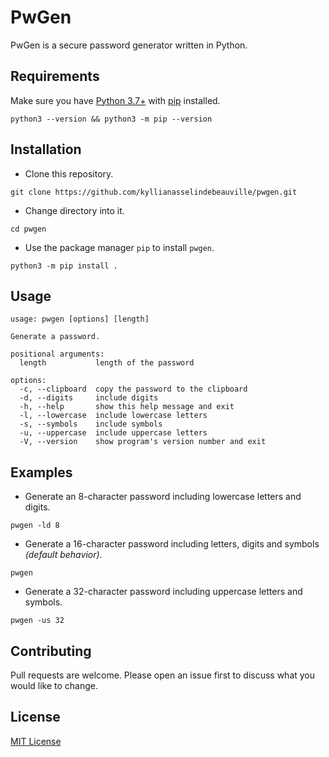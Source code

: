 # PwGen

PwGen is a secure password generator written in Python.

## Requirements

Make sure you have [Python 3.7+](https://www.python.org/downloads/) with [pip](https://pip.pypa.io/en/stable/installation/) installed.

```shell
python3 --version && python3 -m pip --version
```

## Installation

- Clone this repository.

```shell
git clone https://github.com/kyllianasselindebeauville/pwgen.git
```

- Change directory into it.

```shell
cd pwgen
```

- Use the package manager `pip` to install `pwgen`.

```shell
python3 -m pip install .
```

## Usage

```
usage: pwgen [options] [length]

Generate a password.

positional arguments:
  length           length of the password

options:
  -c, --clipboard  copy the password to the clipboard
  -d, --digits     include digits
  -h, --help       show this help message and exit
  -l, --lowercase  include lowercase letters
  -s, --symbols    include symbols
  -u, --uppercase  include uppercase letters
  -V, --version    show program's version number and exit
```

## Examples

- Generate an 8-character password including lowercase letters and digits.

```shell
pwgen -ld 8
```

- Generate a 16-character password including letters, digits and symbols *(default behavior)*.

```shell
pwgen
```

- Generate a 32-character password including uppercase letters and symbols.

```shell
pwgen -us 32
```

## Contributing

Pull requests are welcome. Please open an issue first to discuss what you would like to change.

## License

[MIT License](LICENSE)
